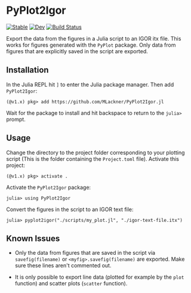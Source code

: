 # PyPlot2Igor

[![Stable](https://img.shields.io/badge/docs-stable-blue.svg)](https://MLackner.github.io/PyPlot2Igor.jl/stable)
[![Dev](https://img.shields.io/badge/docs-dev-blue.svg)](https://MLackner.github.io/PyPlot2Igor.jl/dev)
[![Build Status](https://github.com/MLackner/PyPlot2Igor.jl/workflows/CI/badge.svg)](https://github.com/MLackner/PyPlot2Igor.jl/actions)

Export the data from the figures in a Julia script to an IGOR itx file. This works for figures generated with the `PyPlot` package. Only data from figures that are explicitly saved in the script are exported.
## Installation

In the Julia REPL hit `]` to enter the Julia package manager. Then add `PyPlot2Igor`:
```
(@v1.x) pkg> add https://github.com/MLackner/PyPlot2Igor.jl
```

Wait for the package to install and hit backspace to return to the `julia>` prompt.

## Usage

Change the directory to the project folder corresponding to your plotting script (This is the folder containing the `Project.toml` file). Activate this project:

```
(@v1.x) pkg> activate .
```

Activate the `PyPlot2Igor` package:
```
julia> using PyPlot2Igor
```

Convert the figures in the script to an IGOR text file:
```
julia> pyplot2igor("./scripts/my_plot.jl", "./igor-text-file.itx")
```

## Known Issues

* Only the data from figures that are saved in the script via `savefig(filename)` or `<myfig>.savefig(filename)` are exported. Make sure these lines aren't commented out.

* It is only possible to export line data (plotted for example by the `plot` function) and scatter plots (`scatter` function).